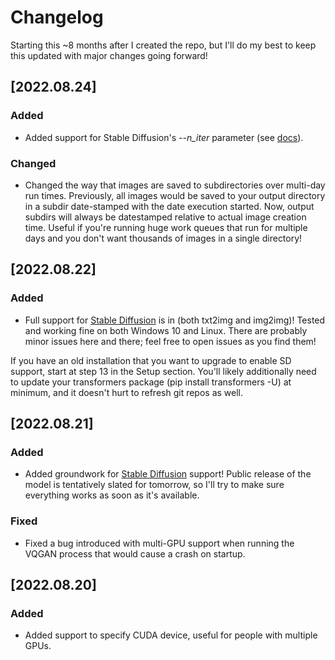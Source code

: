 # Changelog

Starting this ~8 months after I created the repo, but I'll do my best to keep this updated with major changes going forward!

## [2022.08.24]
### Added
- Added support for Stable Diffusion's *--n_iter* parameter (see [docs](https://github.com/rbbrdckybk/ai-art-generator#usage)).
### Changed
- Changed the way that images are saved to subdirectories over multi-day run times. Previously, all images would be saved to your output directory in a subdir date-stamped with the date execution started. Now, output subdirs will always be datestamped relative to actual image creation time. Useful if you're running huge work queues that run for multiple days and you don't want thousands of images in a single directory!

## [2022.08.22]
### Added
- Full support for [Stable Diffusion](https://github.com/CompVis/stable-diffusion) is in (both txt2img and img2img)! Tested and working fine on both Windows 10 and Linux. There are probably minor issues here and there; feel free to open issues as you find them!  

If you have an old installation that you want to upgrade to enable SD support, start at step 13 in the Setup section. You'll likely additionally need to update your transformers package (pip install transformers -U) at minimum, and it doesn't hurt to refresh git repos as well.

## [2022.08.21]
### Added
- Added groundwork for [Stable Diffusion](https://github.com/CompVis/stable-diffusion) support! Public release of the model is tentatively slated for tomorrow, so I'll try to make sure everything works as soon as it's available.
### Fixed
- Fixed a bug introduced with multi-GPU support when running the VQGAN process that would cause a crash on startup.

## [2022.08.20]
### Added
- Added support to specify CUDA device, useful for people with multiple GPUs.
